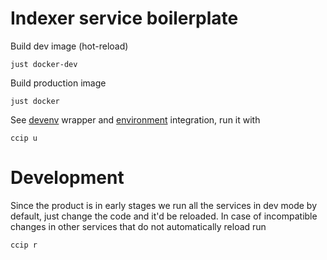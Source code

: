 # Indexer service boilerplate
Build dev image (hot-reload)
```
just docker-dev
```
Build production image
```
just docker
```

See [devenv](../services/indexer.go) wrapper and [environment](../environment.go) integration, run it with
```
ccip u
```

# Development

Since the product is in early stages we run all the services in dev mode by default, just change the code and it'd be reloaded.
In case of incompatible changes in other services that do not automatically reload run
```
ccip r
```